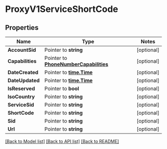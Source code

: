 # ProxyV1ServiceShortCode

## Properties
Name | Type | Notes
------------ | ------------- | -------------
**AccountSid** | Pointer to **string** | [optional] 
**Capabilities** | Pointer to [**PhoneNumberCapabilities**](phone_number_capabilities.md) | [optional] 
**DateCreated** | Pointer to [**time.Time**](time.Time.md) | [optional] 
**DateUpdated** | Pointer to [**time.Time**](time.Time.md) | [optional] 
**IsReserved** | Pointer to **bool** | [optional] 
**IsoCountry** | Pointer to **string** | [optional] 
**ServiceSid** | Pointer to **string** | [optional] 
**ShortCode** | Pointer to **string** | [optional] 
**Sid** | Pointer to **string** | [optional] 
**Url** | Pointer to **string** | [optional] 

[[Back to Model list]](../README.md#documentation-for-models) [[Back to API list]](../README.md#documentation-for-api-endpoints) [[Back to README]](../README.md)


